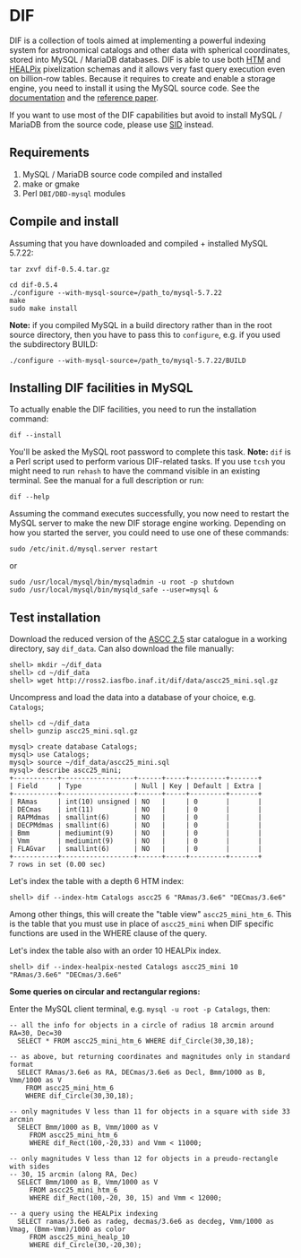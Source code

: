 # DIF
DIF is a collection of tools aimed at implementing a powerful indexing system for astronomical catalogs and other data with spherical coordinates, stored into MySQL / MariaDB databases.
DIF is able to use both [HTM](http://www.skyserver.org/htm/) and [HEALPix](http://healpix.jpl.nasa.gov/) pixelization schemas and it allows very fast query execution even on billion-row tables. 
Because it requires to create and enable a storage engine, you need to install it using the MySQL source code. See the [documentation](doc/dif.pdf) and the [reference paper](http://www.hindawi.com/journals/aa/2010/524534.html).

If you want to use most of the DIF capabilities but avoid to install MySQL / MariaDB from the source code, please use [SID](https://github.com/lnicastro/SID) instead.

## Requirements

1. MySQL / MariaDB source code compiled and installed
2. make or gmake
3. Perl `DBI/DBD-mysql` modules

## Compile and install
Assuming that you have downloaded and compiled + installed MySQL 5.7.22:
```
tar zxvf dif-0.5.4.tar.gz

cd dif-0.5.4
./configure --with-mysql-source=/path_to/mysql-5.7.22
make
sudo make install
```

**Note:** if you compiled MySQL in a build directory rather than in the root source directory, then you have to pass this to ``configure``, e.g. if you used the subdirectory BUILD:
```
./configure --with-mysql-source=/path_to/mysql-5.7.22/BUILD
```

## Installing DIF facilities in MySQL
To actually enable the DIF facilities, you need to run the installation command:
```
dif --install
```

You'll be asked the MySQL root password to complete this task.
**Note:** `dif` is a Perl script used to perform various DIF-related tasks. If you use `tcsh` you might need to run `rehash` to have the command visible in an existing terminal. See the manual for a full description or run:
```
dif --help
```

Assuming the command executes successfully, you now need to restart the MySQL server to make the new DIF storage engine working.
Depending on how you started the server, you could need to use one of these commands:
```
sudo /etc/init.d/mysql.server restart
```
or
```
sudo /usr/local/mysql/bin/mysqladmin -u root -p shutdown
sudo /usr/local/mysql/bin/mysqld_safe --user=mysql &
```

## Test installation
Download the reduced version of the [ASCC 2.5](http://ross2.iasfbo.inaf.it/dif/data/ascc25_mini.sql.gz) star catalogue in a working directory, say `dif_data`. Can also download the file manually:
```
shell> mkdir ~/dif_data
shell> cd ~/dif_data
shell> wget http://ross2.iasfbo.inaf.it/dif/data/ascc25_mini.sql.gz
```

Uncompress and load the data into a database of your choice, e.g. `Catalogs`;
```
shell> cd ~/dif_data
shell> gunzip ascc25_mini.sql.gz

mysql> create database Catalogs;
mysql> use Catalogs;
mysql> source ~/dif_data/ascc25_mini.sql
mysql> describe ascc25_mini;
+-----------+------------------+------+-----+---------+-------+
| Field     | Type             | Null | Key | Default | Extra |
+-----------+------------------+------+-----+---------+-------+
| RAmas     | int(10) unsigned | NO   |     | 0       |       |
| DECmas    | int(11)          | NO   |     | 0       |       |
| RAPMdmas  | smallint(6)      | NO   |     | 0       |       |
| DECPMdmas | smallint(6)      | NO   |     | 0       |       |
| Bmm       | mediumint(9)     | NO   |     | 0       |       |
| Vmm       | mediumint(9)     | NO   |     | 0       |       |
| FLAGvar   | smallint(6)      | NO   |     | 0       |       |
+-----------+------------------+------+-----+---------+-------+
7 rows in set (0.00 sec)

```

Let's index the table with a depth 6 HTM index:
```
shell> dif --index-htm Catalogs ascc25 6 "RAmas/3.6e6" "DECmas/3.6e6"
```

Among other things, this will create the "table view" `ascc25_mini_htm_6`. This is the table that you must use in place of `ascc25_mini` when DIF specific functions are used in the WHERE clause of the query.

Let's index the table also with an order 10 HEALPix index.
```
shell> dif --index-healpix-nested Catalogs ascc25_mini 10 "RAmas/3.6e6" "DECmas/3.6e6"
```

**Some queries on circular and rectangular regions:**

Enter the MySQL client terminal, e.g. `mysql -u root -p Catalogs`, then:

```
-- all the info for objects in a circle of radius 18 arcmin around RA=30, Dec=30
  SELECT * FROM ascc25_mini_htm_6 WHERE dif_Circle(30,30,18);

-- as above, but returning coordinates and magnitudes only in standard format
  SELECT RAmas/3.6e6 as RA, DECmas/3.6e6 as Decl, Bmm/1000 as B, Vmm/1000 as V
    FROM ascc25_mini_htm_6
    WHERE dif_Circle(30,30,18);

-- only magnitudes V less than 11 for objects in a square with side 33 arcmin
  SELECT Bmm/1000 as B, Vmm/1000 as V
     FROM ascc25_mini_htm_6
     WHERE dif_Rect(100,-20,33) and Vmm < 11000;

-- only magnitudes V less than 12 for objects in a preudo-rectangle with sides
-- 30, 15 arcmin (along RA, Dec)
  SELECT Bmm/1000 as B, Vmm/1000 as V
     FROM ascc25_mini_htm_6
     WHERE dif_Rect(100,-20, 30, 15) and Vmm < 12000;

-- a query using the HEALPix indexing
  SELECT ramas/3.6e6 as radeg, decmas/3.6e6 as decdeg, Vmm/1000 as Vmag, (Bmm-Vmm)/1000 as color
     FROM ascc25_mini_healp_10
     WHERE dif_Circle(30,-20,30);
```
